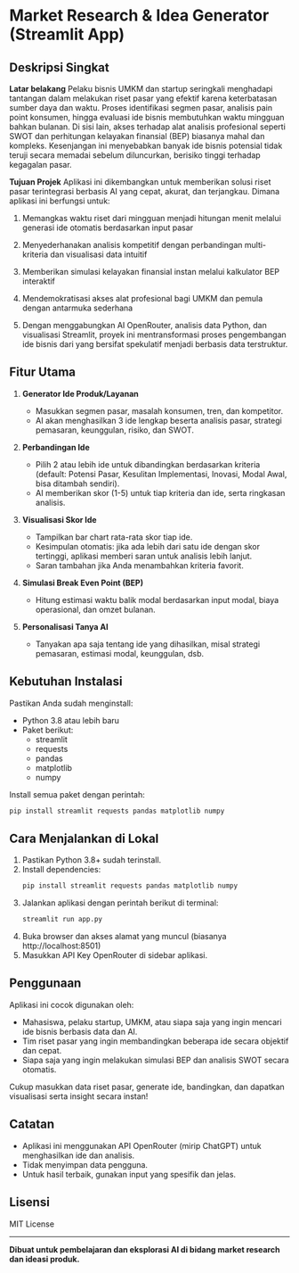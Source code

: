 # Market Research & Idea Generator (Streamlit App)

## Deskripsi Singkat
**Latar belakang**
Pelaku bisnis UMKM dan startup seringkali menghadapi tantangan dalam melakukan riset pasar yang efektif karena keterbatasan sumber daya dan waktu. Proses identifikasi segmen pasar, analisis pain point konsumen, hingga evaluasi ide bisnis membutuhkan waktu mingguan bahkan bulanan. Di sisi lain, akses terhadap alat analisis profesional seperti SWOT dan perhitungan kelayakan finansial (BEP) biasanya mahal dan kompleks. Kesenjangan ini menyebabkan banyak ide bisnis potensial tidak teruji secara memadai sebelum diluncurkan, berisiko tinggi terhadap kegagalan pasar.

**Tujuan Projek**
Aplikasi ini dikembangkan untuk memberikan solusi riset pasar terintegrasi berbasis AI yang cepat, akurat, dan terjangkau. Dimana aplikasi ini berfungsi untuk:

1. Memangkas waktu riset dari mingguan menjadi hitungan menit melalui generasi ide otomatis berdasarkan     input pasar

2. Menyederhanakan analisis kompetitif dengan perbandingan multi-kriteria dan visualisasi data intuitif

3. Memberikan simulasi kelayakan finansial instan melalui kalkulator BEP interaktif

4. Mendemokratisasi akses alat profesional bagi UMKM dan pemula dengan antarmuka sederhana

5. Dengan menggabungkan AI OpenRouter, analisis data Python, dan visualisasi Streamlit, proyek ini mentransformasi proses pengembangan ide bisnis dari yang bersifat spekulatif menjadi berbasis data terstruktur.

## Fitur Utama

1. **Generator Ide Produk/Layanan**
   - Masukkan segmen pasar, masalah konsumen, tren, dan kompetitor.
   - AI akan menghasilkan 3 ide lengkap beserta analisis pasar, strategi pemasaran, keunggulan, risiko, dan SWOT.

2. **Perbandingan Ide**
   - Pilih 2 atau lebih ide untuk dibandingkan berdasarkan kriteria (default: Potensi Pasar, Kesulitan Implementasi, Inovasi, Modal Awal, bisa ditambah sendiri).
   - AI memberikan skor (1-5) untuk tiap kriteria dan ide, serta ringkasan analisis.

3. **Visualisasi Skor Ide**
   - Tampilkan bar chart rata-rata skor tiap ide.
   - Kesimpulan otomatis: jika ada lebih dari satu ide dengan skor tertinggi, aplikasi memberi saran untuk analisis lebih lanjut.
   - Saran tambahan jika Anda menambahkan kriteria favorit.

4. **Simulasi Break Even Point (BEP)**
   - Hitung estimasi waktu balik modal berdasarkan input modal, biaya operasional, dan omzet bulanan.

5. **Personalisasi Tanya AI**
   - Tanyakan apa saja tentang ide yang dihasilkan, misal strategi pemasaran, estimasi modal, keunggulan, dsb.

## Kebutuhan Instalasi

Pastikan Anda sudah menginstall:
- Python 3.8 atau lebih baru
- Paket berikut:
  - streamlit
  - requests
  - pandas
  - matplotlib
  - numpy

Install semua paket dengan perintah:
```bash
pip install streamlit requests pandas matplotlib numpy
```

## Cara Menjalankan di Lokal

1. Pastikan Python 3.8+ sudah terinstall.
2. Install dependencies:
   ```bash
   pip install streamlit requests pandas matplotlib numpy
   ```
3. Jalankan aplikasi dengan perintah berikut di terminal:
   ```bash
   streamlit run app.py
   ```
4. Buka browser dan akses alamat yang muncul (biasanya http://localhost:8501)
5. Masukkan API Key OpenRouter di sidebar aplikasi.

## Penggunaan

Aplikasi ini cocok digunakan oleh:
- Mahasiswa, pelaku startup, UMKM, atau siapa saja yang ingin mencari ide bisnis berbasis data dan AI.
- Tim riset pasar yang ingin membandingkan beberapa ide secara objektif dan cepat.
- Siapa saja yang ingin melakukan simulasi BEP dan analisis SWOT secara otomatis.

Cukup masukkan data riset pasar, generate ide, bandingkan, dan dapatkan visualisasi serta insight secara instan!


## Catatan
- Aplikasi ini menggunakan API OpenRouter (mirip ChatGPT) untuk menghasilkan ide dan analisis.
- Tidak menyimpan data pengguna.
- Untuk hasil terbaik, gunakan input yang spesifik dan jelas.

## Lisensi
MIT License

---

**Dibuat untuk pembelajaran dan eksplorasi AI di bidang market research dan ideasi produk.**
